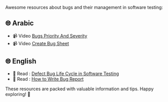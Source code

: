 Awesome resources about bugs and their management in software testing:

## 🌐 Arabic 

- 📹  Video [Bugs Priority And Severity](https://www.youtube.com/watch?v=KRheTYYAxQ4)
- 📹  Video [Create Bug Sheet](https://www.youtube.com/watch?v=CC-7sLVUaNQ)


## 🌐 English  

- 📖  Read : [Defect Bug Life Cycle in Software Testing](https://www.guru99.com/defect-life-cycle.html)
- 📖  Read : [How to Write Bug Report](https://www.guru99.com/defect-management-process.html)


These resources are packed with valuable information and tips. Happy exploring! 🚀
